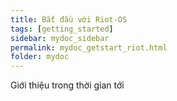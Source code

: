 ```yaml
---
title: Bắt đầu với Riot-OS
tags: [getting_started]
sidebar: mydoc_sidebar
permalink: mydoc_getstart_riot.html
folder: mydoc
---
```


Giới thiệu trong thời gian tới 